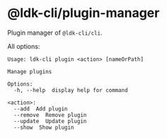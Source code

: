 # @ldk-cli/plugin-manager

Plugin manager of `@ldk-cli/cli`.

All options:

```
Usage: ldk-cli plugin <action> [nameOrPath]

Manage plugins

Options:
  -h, --help  display help for command

<action>:
  --add  Add plugin
  --remove  Remove plugin
  --update  Update plugin
  --show  Show plugin
```
